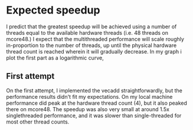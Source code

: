 # Expected speedup
I predict that the greatest speedup will be achieved using a number of threads equal to the available hardware threads (i.e. 48 threads on mcore48.) 
I expect that the multithreaded performance will scale roughly in-proportion to the number of threads, up until the physical hardware thread count is reached wherein it will gradually decrease. 
In my graph i plot the first part as a logarithmic curve, 
## First attempt
On the first attempt, I implemented the vecadd straightforwardly, but the performance results didn't fit my expectations. On my local machine performance did peak at the hardware thread count (4), but it also peaked there on mcore48. The speedup was also very small at around 1.5x singlethreaded performance, and it was slower than single-threaded for most other thread counts.